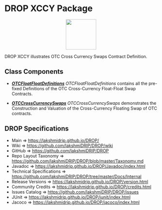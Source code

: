 # DROP XCCY Package

<p align="center"><img src="https://github.com/lakshmiDRIP/DROP/blob/master/DRIP_Logo.gif?raw=true" width="100"></p>

DROP XCCY illustrates OTC Cross Currency Swaps Contract Definition.


## Class Components

 * [***OTCFloatFloatDefinitions***](https://github.com/lakshmiDRIP/DROP/tree/master/src/main/java/org/drip/sample/xccy/OTCFloatFloatDefinitions.java)
 <i>OTCFloatFloatDefinitions</i> contains all the pre-fixed Definitions of the OTC Cross-Currency Float-Float Swap Contracts.

 * [***OTCCrossCurrencySwaps***](https://github.com/lakshmiDRIP/DROP/tree/master/src/main/java/org/drip/sample/xccy/OTCCrossCurrencySwaps.java)
 <i>OTCCrossCurrencySwaps</i> demonstrates the Construction and Valuation of the Cross-Currency Floating Swap of OTC contracts.


## DROP Specifications

 * Main                     => https://lakshmidrip.github.io/DROP/
 * Wiki                     => https://github.com/lakshmiDRIP/DROP/wiki
 * GitHub                   => https://github.com/lakshmiDRIP/DROP
 * Repo Layout Taxonomy     => https://github.com/lakshmiDRIP/DROP/blob/master/Taxonomy.md
 * Javadoc                  => https://lakshmidrip.github.io/DROP/Javadoc/index.html
 * Technical Specifications => https://github.com/lakshmiDRIP/DROP/tree/master/Docs/Internal
 * Release Versions         => https://lakshmidrip.github.io/DROP/version.html
 * Community Credits        => https://lakshmidrip.github.io/DROP/credits.html
 * Issues Catalog           => https://github.com/lakshmiDRIP/DROP/issues
 * JUnit                    => https://lakshmidrip.github.io/DROP/junit/index.html
 * Jacoco                   => https://lakshmidrip.github.io/DROP/jacoco/index.html
